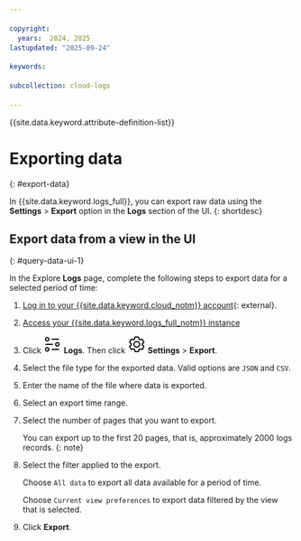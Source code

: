 ```yaml
---

copyright:
  years:  2024, 2025
lastupdated: "2025-09-24"

keywords:

subcollection: cloud-logs

---
```


{{site.data.keyword.attribute-definition-list}}


#  Exporting data
{: #export-data}

In {{site.data.keyword.logs_full}}, you can export raw data using the **Settings** > **Export** option in the **Logs** section of the UI.
{: shortdesc}


## Export data from a view in the UI
{: #query-data-ui-1}

In the Explore **Logs** page, complete the following steps to export data for a selected period of time:

1. [Log in to your {{site.data.keyword.cloud_notm}} account](https://cloud.ibm.com/login){: external}.

2. [Access your {{site.data.keyword.logs_full_notm}} instance](/docs/cloud-logs?topic=cloud-logs-instance-launch#instance-launch-cloud-ui)

3. Click ![Explore logs icon](/icons/explore.svg "Explore logs") **Logs**. Then click  ![Settings icon](/icons/setting.svg "Settings icon") **Settings**  > **Export**.

4. Select the file type for the exported data. Valid options are `JSON` and `CSV`.

5. Enter the name of the file where data is exported.

6. Select an export time range.

7. Select the number of pages that you want to export.

    You can export up to the first 20 pages, that is, approximately 2000 logs records.
    {: note}

8. Select the filter applied to the export.

    Choose `All data` to export all data available for a period of time.

    Choose `Current view preferences` to export data filtered by the view that is selected.

9. Click **Export**.
